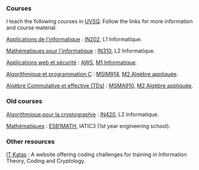 ### Courses

I teach the following courses in [UVSQ](http://www.uvsq.fr/). Follow
the links for more information and course material.

[Applications de l'informatique][IN202]
: [IN202][IN202], L1 Informatique.

[Mathématiques pour l'informatique][IN310]
: [IN310][IN310], L2 Informatique.

[Applications web et sécurité][AWS]
: [AWS][AWS], [M1 Informatique][SECRETS].

[Algorithmique et programmation C][MSIM914]
: [MSIM914][MSIM914], [M2 Algèbre appliquée][MA2].

[Algèbre Commutative et effective (TDs)][MSMA910]
: [MSMA910][MSMA910], [M2 Algèbre appliquée][MA2].

### Old courses

[Algorithmique pour la cryptographie][IN420]
: [IN420][IN420], L2 Informatique.

[Mathématiques][ESB1MATH]
: [ESB1MATH][ESB1MATH], IATIC3 (1st year engineering school).

### Other resources
      
[IT Katas](http://it-katas.defeo.lu/ "IT Katas")
: A website offering coding challenges for training in Information Theory, Coding and Cryptology.


[MSIM914]: http://defeo.lu/MA2-AlgoC/ "MSIM914"
[MSMA910]: http://defeo.lu/MA2-ace/ "MSMA910"
[AWS]: http://defeo.lu/aws/ "AWS"
[IN202]: http://defeo.lu/in202/ "IN202"
[IN310]: http://defeo.lu/in310/ "IN310"
[IN420]: http://defeo.lu/in420/ "IN420"
[ESB1MATH]: http://defeo.lu/esb1math/ "ESB1MATH"
[MA2]: http://www.departement.math.uvsq.fr/master2AA
[SECRETS]: http://www.master-secrets.uvsq.fr/
